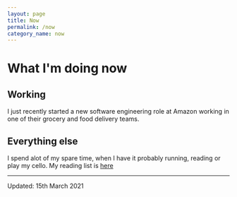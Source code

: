 ```yaml
---
layout: page
title: Now
permalink: /now
category_name: now
---
```


# What I'm doing now

## Working 
I just recently started a new software engineering role at Amazon working in one of their grocery and food delivery teams.

## Everything else
I spend alot of my spare time, when I have it probably running, reading or play my cello. My reading list is [here](reading)

---
Updated: 15th March 2021
